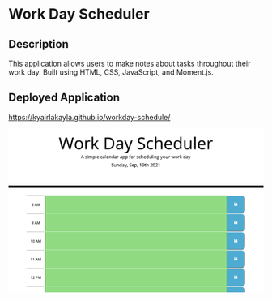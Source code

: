 # Work Day Scheduler

## Description 
This application allows users to make notes about tasks throughout their work day. Built using HTML, CSS, JavaScript, and Moment.js.

## Deployed Application 
https://kyairlakayla.github.io/workday-schedule/

![Screenshot](./assets/screenshot.png)

